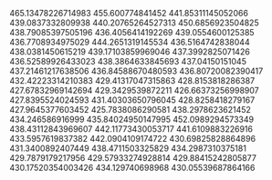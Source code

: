 465.13478226714983
455.600774841452
441.85311145052066
439.0837332809938
440.20765264527313
450.6856923504825
438.79085397505196
436.4056414192269
439.0554600125385
436.7708934975029
444.2651319145534
436.5164742838044
438.0381450615219
439.17103859969046
437.3992825071426
436.52589926433023
438.3864633845693
437.04150151045
437.21461217638506
436.84588670480593
436.80720082390417
432.42223314210383
429.41317047315863
428.8153818286387
427.67832969142694
429.3429539872211
426.66373256998907
427.8395524024593
431.40303650796045
428.8258418279167
427.9645377603452
425.7838086290581
438.2978623621452
434.246586916999
435.84024950147995
452.0989294573349
438.43112843969607
442.11773430053717
441.6109883226916
433.5957619837382
442.0904109174722
430.69825828864896
431.3400892407449
438.4711503325829
434.2987310375181
429.7879179217956
429.57933274928814
429.88415242805877
430.17520354003426
434.129740698968
430.05539687864166